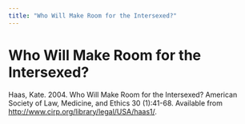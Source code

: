 ```yaml
---
title: "Who Will Make Room for the Intersexed?"
---
```


# Who Will Make Room for the Intersexed?

<p>Haas, Kate. 2004. Who Will Make Room for the Intersexed? American Society of Law, Medicine, and Ethics 30 (1):41-68. Available from <a href="http://www.cirp.org/library/legal/USA/haas1/">http://www.cirp.org/library/legal/USA/haas1/</a>.</p>